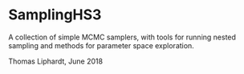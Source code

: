 # SamplingHS3

A collection of simple MCMC samplers, with tools for running nested sampling and methods for parameter space exploration.





Thomas Liphardt, June 2018
